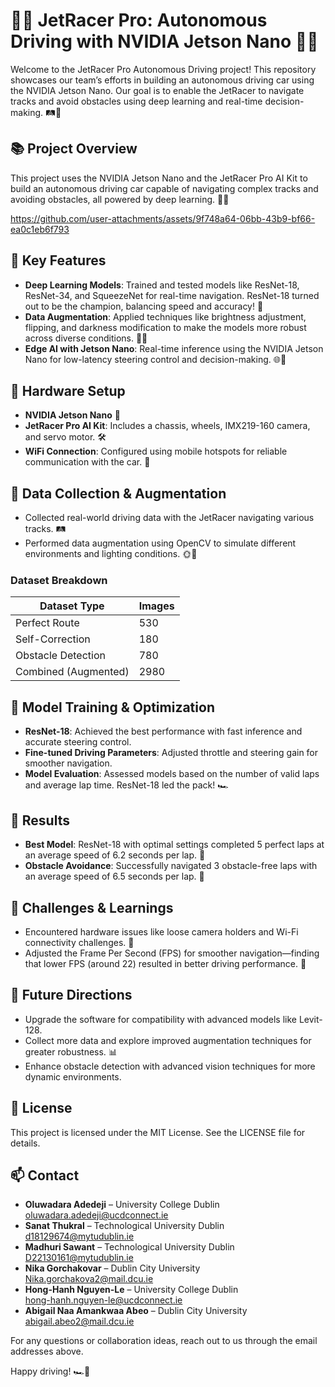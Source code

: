 # 🚗💨 JetRacer Pro: Autonomous Driving with NVIDIA Jetson Nano 🤖🧠

Welcome to the JetRacer Pro Autonomous Driving project! This repository showcases our team’s efforts in building an autonomous driving car using the NVIDIA Jetson Nano. Our goal is to enable the JetRacer to navigate tracks and avoid obstacles using deep learning and real-time decision-making. 🛤️🏁

## 📚 Project Overview

This project uses the NVIDIA Jetson Nano and the JetRacer Pro AI Kit to build an autonomous driving car capable of navigating complex tracks and avoiding obstacles, all powered by deep learning. 🚙💡



https://github.com/user-attachments/assets/9f748a64-06bb-43b9-bf66-ea0c1eb6f793



## 🧠 Key Features

- **Deep Learning Models**: Trained and tested models like ResNet-18, ResNet-34, and SqueezeNet for real-time navigation. ResNet-18 turned out to be the champion, balancing speed and accuracy! 🥇
- **Data Augmentation**: Applied techniques like brightness adjustment, flipping, and darkness modification to make the models more robust across diverse conditions. 📸✨
- **Edge AI with Jetson Nano**: Real-time inference using the NVIDIA Jetson Nano for low-latency steering control and decision-making. 🌐💨

## 🔧 Hardware Setup

- **NVIDIA Jetson Nano** 🌟
- **JetRacer Pro AI Kit**: Includes a chassis, wheels, IMX219-160 camera, and servo motor. 🛠️
- **WiFi Connection**: Configured using mobile hotspots for reliable communication with the car. 📶

## 🧪 Data Collection & Augmentation

- Collected real-world driving data with the JetRacer navigating various tracks. 🛤️
- Performed data augmentation using OpenCV to simulate different environments and lighting conditions. 🌞🌚

### Dataset Breakdown

| Dataset Type          | Images |
|-----------------------|--------|
| Perfect Route         | 530    |
| Self-Correction       | 180    |
| Obstacle Detection     | 780    |
| Combined (Augmented)  | 2980   |

## 🚀 Model Training & Optimization

- **ResNet-18**: Achieved the best performance with fast inference and accurate steering control.
- **Fine-tuned Driving Parameters**: Adjusted throttle and steering gain for smoother navigation.
- **Model Evaluation**: Assessed models based on the number of valid laps and average lap time. ResNet-18 led the pack! 🏎️

## 🏅 Results

- **Best Model**: ResNet-18 with optimal settings completed 5 perfect laps at an average speed of 6.2 seconds per lap. 🏁
- **Obstacle Avoidance**: Successfully navigated 3 obstacle-free laps with an average speed of 6.5 seconds per lap. 🚧

## 🚧 Challenges & Learnings

- Encountered hardware issues like loose camera holders and Wi-Fi connectivity challenges. 🔧
- Adjusted the Frame Per Second (FPS) for smoother navigation—finding that lower FPS (around 22) resulted in better driving performance. 🎥

## 🤔 Future Directions

- Upgrade the software for compatibility with advanced models like Levit-128.
- Collect more data and explore improved augmentation techniques for greater robustness. 📊
- Enhance obstacle detection with advanced vision techniques for more dynamic environments.

## 📄 License

This project is licensed under the MIT License. See the LICENSE file for details.

## 📫 Contact

- **Oluwadara Adedeji** – University College Dublin  
  oluwadara.adedeji@ucdconnect.ie
- **Sanat Thukral** – Technological University Dublin  
  d18129674@mytudublin.ie
- **Madhuri Sawant** – Technological University Dublin  
  D22130161@mytudublin.ie
- **Nika Gorchakovar** – Dublin City University  
  Nika.gorchakova2@mail.dcu.ie
- **Hong-Hanh Nguyen-Le** – University College Dublin  
  hong-hanh.nguyen-le@ucdconnect.ie
- **Abigail Naa Amankwaa Abeo** – Dublin City University  
  abigail.abeo2@mail.dcu.ie

For any questions or collaboration ideas, reach out to us through the email addresses above.

Happy driving! 🏎️💨
